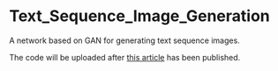 # Text_Sequence_Image_Generation

A network based on GAN for generating text sequence images.

The code will be uploaded after [this article](https://arxiv.org/abs/1901.06782) has been published.
